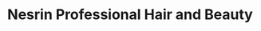 ---
title: "Nesrin Professional Hair and Beauty"
url: /bad-wurzach/nesrin-professional-hair-and-beauty/
shop: Friseur
---